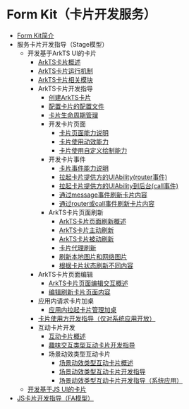 # Form Kit（卡片开发服务）<!--form-kit-->
- [Form Kit简介](formkit-overview.md)
- 服务卡片开发指导（Stage模型）<!--arkts-ui-widget-stage-->
  - 开发基于ArkTS UI的卡片<!--arkts-ui-widget-->
    - [ArkTS卡片概述](arkts-form-overview.md)
    - [ArkTS卡片运行机制](arkts-ui-widget-working-principles.md)
    - [ArkTS卡片相关模块](arkts-ui-widget-modules.md)
    - ArkTS卡片开发指导<!--arkts-ui-widget-dev-->
      - [创建ArkTS卡片](arkts-ui-widget-creation.md)
      - [配置卡片的配置文件](arkts-ui-widget-configuration.md)
      - [卡片生命周期管理](arkts-ui-widget-lifecycle.md)
      - 开发卡片页面<!--arkts-ui-widget-page-->
        - [卡片页面能力说明](arkts-ui-widget-page-overview.md)
        - [卡片使用动效能力](arkts-ui-widget-page-animation.md)
        - [卡片使用自定义绘制能力](arkts-ui-widget-page-custom-drawing.md)
      - 开发卡片事件<!--arkts-ui-widget-event-->
        - [卡片事件能力说明](arkts-ui-widget-event-overview.md)
        - [拉起卡片提供方的UIAbility(router事件)](arkts-ui-widget-event-router.md)
        - [拉起卡片提供方的UIAbility到后台(call事件)](arkts-ui-widget-event-call.md)
        - [通过message事件刷新卡片内容](arkts-ui-widget-event-formextensionability.md)
        - [通过router或call事件刷新卡片内容](arkts-ui-widget-event-uiability.md)
      - ArkTS卡片页面刷新<!--arkts-ui-widget-interaction-->
        - [ArkTS卡片页面刷新概述](arkts-ui-widget-interaction-overview.md)
        - [ArkTS卡片主动刷新](arkts-ui-widget-active-refresh.md)
        - [ArkTS卡片被动刷新](arkts-ui-widget-passive-refresh.md)
        <!--Del-->
        - [卡片代理刷新](arkts-ui-widget-update-by-proxy.md)
        <!--DelEnd-->
        - [刷新本地图片和网络图片](arkts-ui-widget-image-update.md)
        - [根据卡片状态刷新不同内容](arkts-ui-widget-update-by-status.md)
    - ArkTS卡片页面编辑
        - [ArkTS卡片页面编辑交互概述](arkts-ui-widget-event-formeditextensionability-overview.md)
        - [编辑刷新卡片页面内容](arkts-ui-widget-event-formeditextensionability.md)
    - 应用内请求卡片加桌
        - [应用内拉起卡片管理加桌](arkts-ui-widget-open-formmanager.md)
    <!--Del--> 
    - [卡片使用方开发指导（仅对系统应用开放）](widget-host-development-guide.md)
    <!--DelEnd-->
    - 互动卡片开发
      - [互动卡片概述](arkts-ui-liveform-overview.md)
      - [趣味交互类型互动卡片开发指导](arkts-ui-liveform-funinteraction-development.md)
      - 场景动效类型互动卡片
        - [场景动效类型互动卡片概述](arkts-ui-liveform-sceneanimation-overview.md)
        - [场景动效类型互动卡片开发指导](arkts-ui-liveform-sceneanimation-development.md)
        <!--Del-->
        - [场景动效类型互动卡片开发指导（系统应用）](arkts-ui-liveform-sceneanimation-development-sys.md)
        <!--DelEnd-->
  - [开发基于JS UI的卡片](js-ui-widget-development.md)
- [JS卡片开发指导（FA模型）](widget-development-fa.md)